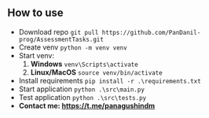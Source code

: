 ## How to use

* Download repo ```git pull https://github.com/PanDanil-prog/AssessmentTasks.git```
* Create venv ```python -m venv venv```
* Start venv:
  1. **Windows** ```venv\Scripts\activate```
  2. **Linux/MacOS** ```source venv/bin/activate```
* Install requirements ```pip install -r .\requirements.txt```
* Start application ```python .\src\main.py```
* Test application ```python .\src\tests.py```
* **Contact me: https://t.me/panagushindm**